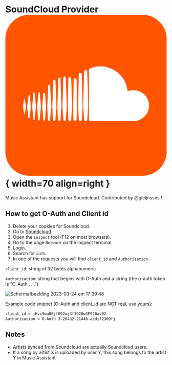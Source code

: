 # SoundCloud Provider ![Preview image](../assets/icons/soundcloud-icon.svg){ width=70 align=right }

Music Assistant has support for Soundcloud. Contributed by @gieljnssns !

## How to get O-Auth and Client id

1. Delete your cookies for Soundcloud.
2. Go to [Soundcloud](https://soundcloud.com).
3. Open the `Inspect` tool (F12 on most browsers).
4. Go to the page `Network` on the inspect terminal.
5. Login.
6. Search for `auth`.
7. In one of the requests you will find `client_id` and `Authorization`

`client_id`: string of 32 bytes alphanumeric

`Authorization`: string that begins with O-Auth and a string (the o-auth token is "O-Auth . . .")

<img width="1005" alt="Scherm­afbeelding 2023-03-24 om 17 39 48" src="https://user-images.githubusercontent.com/17234951/227590129-b3c289fe-d9cc-4494-aa7c-c328a3b728a6.png">


Example code snippet (O-Auth and client_id are NOT real, use yours):

```
client_id = jHvc9wa0Ejf092wj3f3920w3F920as02
Authorization = O-Auth 3-26432-21446-asdif2309fj
```
## Notes

- Artists synced from Soundcloud are actually Soundcloud users.
- If a song by artist X is uploaded by user Y, this song belongs to the artist Y in Music Assistant
